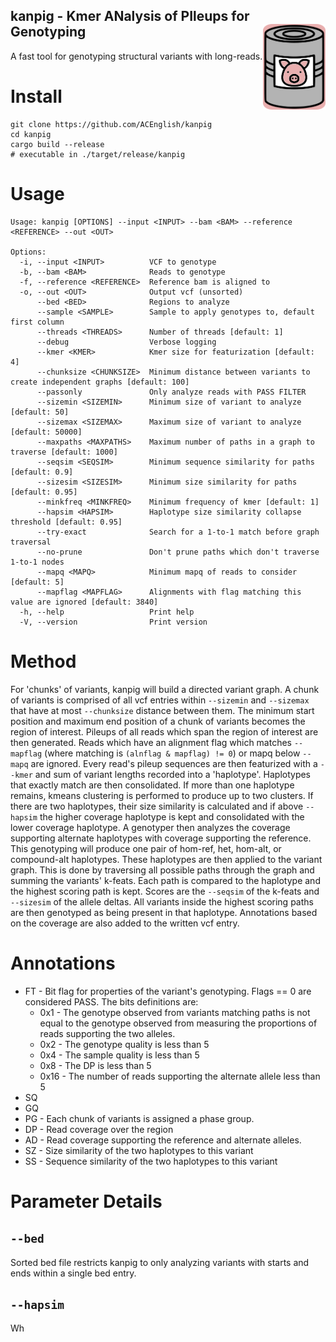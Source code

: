 kanpig - Kmer ANalysis of PIleups for Genotyping
<img src="https://github.com/ACEnglish/kanpig/raw/develop/imgs/icon.png/" style="width:100px;" align="right" style="vertical-align: middle;"> 
------
A fast tool for genotyping structural variants with long-reads.

# Install
```
git clone https://github.com/ACEnglish/kanpig
cd kanpig
cargo build --release
# executable in ./target/release/kanpig
```

# Usage
```
Usage: kanpig [OPTIONS] --input <INPUT> --bam <BAM> --reference <REFERENCE> --out <OUT>

Options:
  -i, --input <INPUT>          VCF to genotype
  -b, --bam <BAM>              Reads to genotype
  -f, --reference <REFERENCE>  Reference bam is aligned to
  -o, --out <OUT>              Output vcf (unsorted)
      --bed <BED>              Regions to analyze
      --sample <SAMPLE>        Sample to apply genotypes to, default first column
      --threads <THREADS>      Number of threads [default: 1]
      --debug                  Verbose logging
      --kmer <KMER>            Kmer size for featurization [default: 4]
      --chunksize <CHUNKSIZE>  Minimum distance between variants to create independent graphs [default: 100]
      --passonly               Only analyze reads with PASS FILTER
      --sizemin <SIZEMIN>      Minimum size of variant to analyze [default: 50]
      --sizemax <SIZEMAX>      Maximum size of variant to analyze [default: 50000]
      --maxpaths <MAXPATHS>    Maximum number of paths in a graph to traverse [default: 1000]
      --seqsim <SEQSIM>        Minimum sequence similarity for paths [default: 0.9]
      --sizesim <SIZESIM>      Minimum size similarity for paths [default: 0.95]
      --minkfreq <MINKFREQ>    Minimum frequency of kmer [default: 1]
      --hapsim <HAPSIM>        Haplotype size similarity collapse threshold [default: 0.95]
      --try-exact              Search for a 1-to-1 match before graph traversal
      --no-prune               Don't prune paths which don't traverse 1-to-1 nodes
      --mapq <MAPQ>            Minimum mapq of reads to consider [default: 5]
      --mapflag <MAPFLAG>      Alignments with flag matching this value are ignored [default: 3840]
  -h, --help                   Print help
  -V, --version                Print version
```


# Method

For 'chunks' of variants, kanpig will build a directed variant graph. A chunk of variants is comprised of all vcf
entries within `--sizemin` and `--sizemax` that have at most `--chunksize` distance between them. The minimum start
position and maximum end position of a chunk of variants becomes the region of interest. Pileups of all reads which
span the region of interest are then generated. Reads which have an alignment flag which matches `--mapflag` (where
matching is `(alnflag & mapflag) != 0`) or mapq below `--mapq` are ignored. Every read's pileup sequences are then
featurized with a `--kmer` and sum of variant lengths recorded into a 'haplotype'. Haplotypes that exactly match are
then consolidated. If more than one haplotype remains, kmeans clustering is performed to produce up to two clusters.
If there are two haplotypes, their size similarity is calculated and if above `--hapsim` the higher coverage haplotype
is kept and consolidated with the lower coverage haplotype. A genotyper then analyzes the coverage supporting alternate
haplotypes with coverage supporting the reference. This genotyping will produce one pair of hom-ref, het, hom-alt, or
compound-alt haplotypes. These haplotypes are then applied to the variant graph. This is done by traversing all possible
paths through the graph and summing the variants' k-feats. Each path is compared to the haplotype and the highest
scoring path is kept. Scores are the `--seqsim` of the k-feats and `--sizesim` of the allele deltas. All variants inside
the highest scoring paths are then genotyped as being present in that haplotype. Annotations based on the coverage are
also added to the written vcf entry.

# Annotations
* FT - Bit flag for properties of the variant's genotyping. Flags == 0 are considered PASS. The bits definitions are:
  * 0x1 - The genotype observed from variants matching paths is not equal to the genotype observed from measuring the
  proportions of reads supporting the two alleles.
  * 0x2 - The genotype quality is less than 5
  * 0x4 - The sample quality is less than 5
  * 0x8 - The DP is less than 5
  * 0x16 - The number of reads supporting the alternate allele less than 5
* SQ
* GQ
* PG - Each chunk of variants is assigned a phase group.
* DP - Read coverage over the region
* AD - Read coverage supporting the reference and alternate alleles.
* SZ - Size similarity of the two haplotypes to this variant
* SS - Sequence similarity of the two haplotypes to this variant

# Parameter Details

## `--bed`
Sorted bed file restricts kanpig to only analyzing variants with starts and ends within a single bed entry.

## `--hapsim`
Wh

